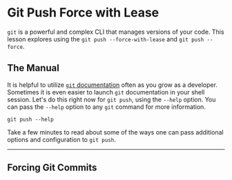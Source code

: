 # Git Push Force with Lease

`git` is a powerful and complex CLI that manages versions of your code. This lesson explores using the `git push --force-with-lease` and `git push --force`.

## The Manual

It is helpful to utilize [`git` documentation](https://git-scm.com/doc) often as you grow as a developer. Sometimes it is even easier to launch `git` documentation in your shell session. Let's do this right now for `git push`, using the `--help` option. You can pass the `--help` option to any `git` command for more information.

```
git push --help
```

Take a few minutes to read about some of the ways one can pass additional options and configuration to `git push`.

---

## Forcing Git Commits
